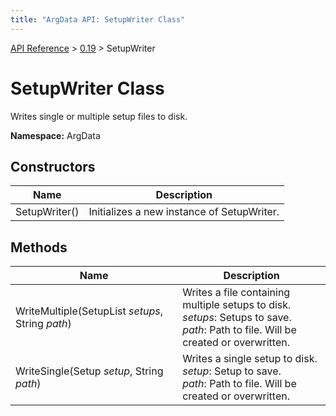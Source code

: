 ```yaml
---
title: "ArgData API: SetupWriter Class"
---
```


[API Reference](/argdata/api) &gt; [0.19](/argdata/api/0.19) &gt; SetupWriter

# SetupWriter Class

Writes single or multiple setup files to disk.

**Namespace:** ArgData

## Constructors

<table class="table table-bordered table-striped ">
<thead>
  <tr>
    <th>Name</th>
    <th>Description</th>
  </tr>
</thead>
<tbody>
  <tr>
    <td>SetupWriter()</td>
    <td>Initializes a new instance of SetupWriter.</td>
  </tr>
</tbody>
</table>


## Methods

<table class="table table-bordered table-striped ">
<thead>
  <tr>
    <th>Name</th>
    <th>Description</th>
  </tr>
</thead>
<tbody>
  <tr>
    <td>WriteMultiple(SetupList <em>setups</em>, String <em>path</em>)</td>
    <td>Writes a file containing multiple setups to disk.<br /><em>setups</em>: Setups to save.<br /><em>path</em>: Path to file. Will be created or overwritten.<br /></td>
  </tr>
  <tr>
    <td>WriteSingle(Setup <em>setup</em>, String <em>path</em>)</td>
    <td>Writes a single setup to disk.<br /><em>setup</em>: Setup to save.<br /><em>path</em>: Path to file. Will be created or overwritten.<br /></td>
  </tr>
</tbody>
</table>


